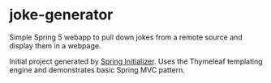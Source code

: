 # joke-generator
Simple Spring 5 webapp to pull down jokes from a remote source and display them in a webpage.

Initial project generated by [Spring Initializer](https://start.spring.io/). Uses the Thymeleaf templating engine and demonstrates basic Spring MVC pattern.
